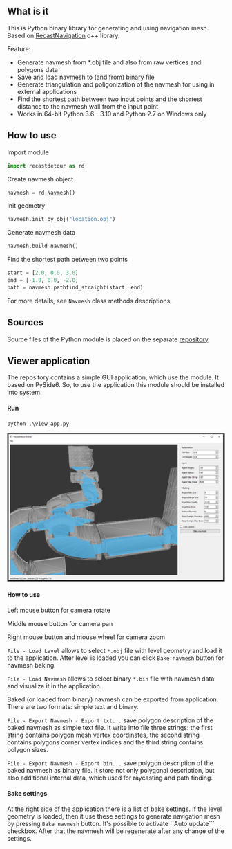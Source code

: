 ## What is it

This is Python binary library for generating and using navigation mesh. Based on [RecastNavigation](https://github.com/recastnavigation/recastnavigation) c++ library.

Feature:
* Generate navmesh from *.obj file and also from raw vertices and polygons data
* Save and load navmesh to (and from) binary file
* Generate triangulation and poligonization of the navmesh for using in external applications
* Find the shortest path between two input points and the shortest distance to the navmesh wall from the input point
* Works in 64-bit Python 3.6 - 3.10 and Python 2.7 on Windows only

## How to use

Import module

```python
import recastdetour as rd
```

Create navmesh object

```python
navmesh = rd.Navmesh()
```

Init geometry

```python
navmesh.init_by_obj("location.obj")
```

Generate navmesh data

```python
navmesh.build_navmesh()
```

Find the shortest path between two points

```python
start = [2.0, 0.0, 3.0]
end = [-1.0, 0.0, -2.0]
path = navmesh.pathfind_straight(start, end)
```

For more details, see ```Navmesh``` class methods descriptions.

## Sources

Source files of the Python module is placed on the separate [repository](https://github.com/Tugcga/PyRecastDetour-Sources).

## Viewer application

The repository contains a simple GUI application, which use the module. It based on PySide6. So, to use the application this module should be installed into system.

#### Run
```
python .\view_app.py
```

![Viewer application](images/image_viewer_app_01.png)

#### How to use

Left mouse button for camera rotate

Middle mouse button for camera pan

Right mouse button and mouse wheel for camera zoom

```File - Load Level``` allows to select ```*.obj``` file with level geometry and load it to the application. After level is loaded you can click ```Bake navmesh``` button for navmesh baking.

```File - Load Navmesh``` allows to select binary ```*.bin``` file with navmesh data and visualize it in the application.

Baked (or loaded from binary) navmesh can be exported from application. There are two formats: simple text and binary.

```File - Export Navmesh - Export txt...``` save polygon description of the baked navmesh as simple text file. It write into file three strings: the first string contains polygon mesh vertex coordinates, the second string contains polygons corner vertex indices and the third string contains polygon sizes.

```File - Export Navmesh - Export bin...``` save polygon description of the baked navmesh as binary file. It store not only polygonal description, but also additional internal data, which used for raycasting and path finding.

#### Bake settings

At the right side of the application there is a list of bake settings. If the level geometry is loaded, then it use these settings to generate navigation mesh by pressing ```Bake navmesh``` button. It's possible to activate ``Auto update``` checkbox. After that the navmesh will be regenerate after any change of the settings. 